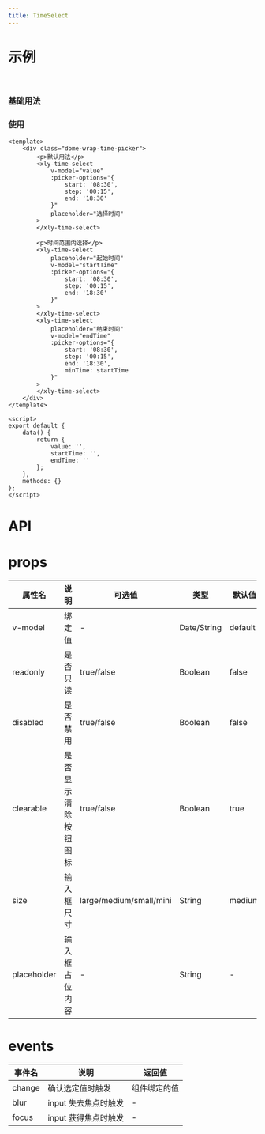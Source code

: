 ```yaml
---
title: TimeSelect
---
```


# 示例

<br/>

### 基础用法

<template>
    <div class='dome-wrap-time-picker'>
        <p>默认用法</p>
        <xly-time-select
            v-model="value"
            :picker-options="{
                start: '08:30',
                step: '00:15',
                end: '18:30'
            }"
            placeholder="选择时间">
        </xly-time-select>
        <p>时间范围内选择</p>
        <xly-time-select
            placeholder="起始时间"
            v-model="startTime"
            :picker-options="{
            start: '08:30',
            step: '00:15',
            end: '18:30'
            }">
        </xly-time-select>
        <xly-time-select
            placeholder="结束时间"
            v-model="endTime"
            :picker-options="{
            start: '08:30',
            step: '00:15',
            end: '18:30',
            minTime: startTime
            }">
        </xly-time-select>
    </div>
</template>

<script>
export default {
    data() {
        return {
            value: '',
            startTime:'',
            endTime: ''
        }
    },
    methods: {
    }
}
</script>
<style>
    .dome-wrap-time-picker{
        
    }
</style>

### 使用

```vue
<template>
    <div class="dome-wrap-time-picker">
        <p>默认用法</p>
        <xly-time-select
            v-model="value"
            :picker-options="{
                start: '08:30',
                step: '00:15',
                end: '18:30'
            }"
            placeholder="选择时间"
        >
        </xly-time-select>

        <p>时间范围内选择</p>
        <xly-time-select
            placeholder="起始时间"
            v-model="startTime"
            :picker-options="{
                start: '08:30',
                step: '00:15',
                end: '18:30'
            }"
        >
        </xly-time-select>
        <xly-time-select
            placeholder="结束时间"
            v-model="endTime"
            :picker-options="{
                start: '08:30',
                step: '00:15',
                end: '18:30',
                minTime: startTime
            }"
        >
        </xly-time-select>
    </div>
</template>

<script>
export default {
    data() {
        return {
            value: '',
            startTime: '',
            endTime: ''
        };
    },
    methods: {}
};
</script>
```

# API

# props

| 属性名      | 说明                 | 可选值                  | 类型        | 默认值  |
| ----------- | -------------------- | ----------------------- | ----------- | ------- |
| v-model     | 绑定值               | -                       | Date/String | default |
| readonly    | 是否只读             | true/false              | Boolean     | false   |
| disabled    | 是否禁用             | true/false              | Boolean     | false   |
| clearable   | 是否显示清除按钮图标 | true/false              | Boolean     | true    |
| size        | 输入框尺寸           | large/medium/small/mini | String      | medium  |
| placeholder | 输入框占位内容       | -                       | String      | -       |

# events

| 事件名 | 说明                 | 返回值       |
| ------ | -------------------- | ------------ |
| change | 确认选定值时触发     | 组件绑定的值 |
| blur   | input 失去焦点时触发 | -            |
| focus  | input 获得焦点时触发 | -            |
